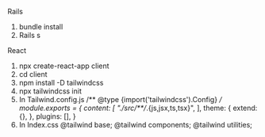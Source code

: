 Rails
1. bundle install
2. Rails s

React
1. npx create-react-app client
2. cd client
3. npm install -D tailwindcss
4. npx tailwindcss init
5. In Tailwind.config.js
    /** @type {import('tailwindcss').Config} */
    module.exports = {
    content: [
        "./src/**/*.{js,jsx,ts,tsx}",
    ],
    theme: {
        extend: {},
    },
    plugins: [],
    }
6. In Index.css
    @tailwind base;
    @tailwind components;
    @tailwind utilities;